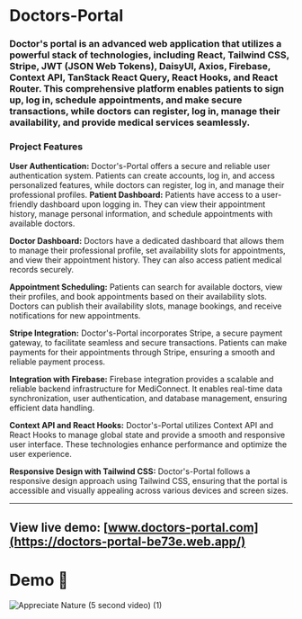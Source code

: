 # Doctors-Portal

### Doctor's portal is an advanced web application that utilizes a powerful stack of technologies, including React, Tailwind CSS, Stripe, JWT (JSON Web Tokens), DaisyUI, Axios, Firebase, Context API, TanStack React Query, React Hooks, and React Router. This comprehensive platform enables patients to sign up, log in, schedule appointments, and make secure transactions, while doctors can register, log in, manage their availability, and provide medical services seamlessly. 

### Project Features
**User Authentication:** Doctor's-Portal offers a secure and reliable user authentication system. Patients can create accounts, log in, and access personalized features, while doctors can register, log in, and manage their professional profiles.
**Patient Dashboard:** Patients have access to a user-friendly dashboard upon logging in. They can view their appointment history, manage personal information, and schedule appointments with available doctors.

**Doctor Dashboard:** Doctors have a dedicated dashboard that allows them to manage their professional profile, set availability slots for appointments, and view their appointment history. They can also access patient medical records securely.

**Appointment Scheduling:** Patients can search for available doctors, view their profiles, and book appointments based on their availability slots. Doctors can publish their availability slots, manage bookings, and receive notifications for new appointments.

**Stripe Integration:** Doctor's-Portal incorporates Stripe, a secure payment gateway, to facilitate seamless and secure transactions. Patients can make payments for their appointments through Stripe, ensuring a smooth and reliable payment process.

**Integration with Firebase:** Firebase integration provides a scalable and reliable backend infrastructure for MediConnect. It enables real-time data synchronization, user authentication, and database management, ensuring efficient data handling.

**Context API and React Hooks:** Doctor's-Portal utilizes Context API and React Hooks to manage global state and provide a smooth and responsive user interface. These technologies enhance performance and optimize the user experience.

**Responsive Design with Tailwind CSS:** Doctor's-Portal follows a responsive design approach using Tailwind CSS, ensuring that the portal is accessible and visually appealing across various devices and screen sizes.

---

## View live demo: [www.doctors-portal.com](https://doctors-portal-be73e.web.app/)

# Demo :movie_camera:

![Appreciate Nature (5 second video) (1)](https://media.githubusercontent.com/media/alfatcse/gifTest/main/docPPP.gif)




